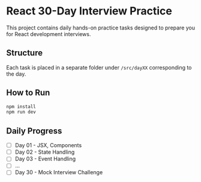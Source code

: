 # React 30-Day Interview Practice

This project contains daily hands-on practice tasks designed to prepare you for React development interviews.

## Structure

Each task is placed in a separate folder under `/src/dayXX` corresponding to the day.

## How to Run

```bash
npm install
npm run dev
```

## Daily Progress

- [ ] Day 01 - JSX, Components
- [ ] Day 02 - State Handling
- [ ] Day 03 - Event Handling
- [ ] ...
- [ ] Day 30 - Mock Interview Challenge
